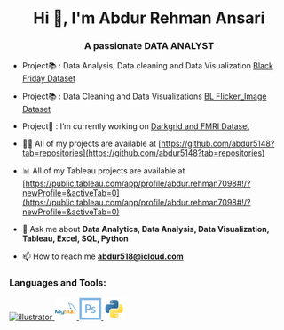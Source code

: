 <h1 align="center">Hi 👋, I'm Abdur Rehman Ansari</h1>
<h3 align="center">A passionate DATA ANALYST</h3>

- Project📚 : Data Analysis, Data cleaning and Data Visualization [Black Friday Dataset](https://github.com/abdur5148/Black-Friday-Dataset/blob/main/%20Black%20Friday%20Dataset.ipynb)

- Project📚 : Data Cleaning and Data Visualizations [BL Flicker_Image Dataset](https://github.com/abdur5148/BL-Flicker-Images-Dataset/blob/main/Project_1.ipynb)

- Project📝 : I’m currently working on [Darkgrid and FMRI Dataset](https://github.com/abdur5148/Darkgrid-and-FMRI-Dataset/blob/main/Seaborn%20Visualization.ipynb)

- 👨‍💻 All of my projects are available at [https://github.com/abdur5148?tab=repositories](https://github.com/abdur5148?tab=repositories)

- 📊 All of my Tableau projects are available at [https://public.tableau.com/app/profile/abdur.rehman7098#!/?newProfile=&activeTab=0](https://public.tableau.com/app/profile/abdur.rehman7098#!/?newProfile=&activeTab=0)

- 💬 Ask me about **Data Analytics, Data Analysis, Data Visualization, Tableau, Excel, SQL, Python**

- 📫 How to reach me **abdur518@icloud.com**




<h3 align="left">Languages and Tools:</h3>
<p align="left"> <a href="https://www.adobe.com/in/products/illustrator.html" target="_blank"> <img src="https://www.vectorlogo.zone/logos/adobe_illustrator/adobe_illustrator-icon.svg" alt="illustrator" width="40" height="40"/> </a> <a href="https://www.mysql.com/" target="_blank"> <img src="https://raw.githubusercontent.com/devicons/devicon/master/icons/mysql/mysql-original-wordmark.svg" alt="mysql" width="40" height="40"/> </a> <a href="https://www.photoshop.com/en" target="_blank"> <img src="https://raw.githubusercontent.com/devicons/devicon/master/icons/photoshop/photoshop-line.svg" alt="photoshop" width="40" height="40"/> </a> <a href="https://www.python.org" target="_blank"> <img src="https://raw.githubusercontent.com/devicons/devicon/master/icons/python/python-original.svg" alt="python" width="40" height="40"/> </a> </p>
